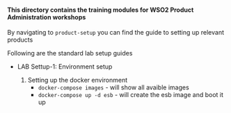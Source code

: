 #### This directory contains the training modules for WSO2 Product Administration workshops ####

By navigating to ```product-setup``` you can find the guide to setting up relevant products

Following are the standard lab setup guides

* LAB Settup-1: Environment setup
	
	1. Setting up the docker environment
		- `docker-compose images` - will show all avaible images
		- `docker-compose up -d esb` - will create the esb image and boot it up
	

